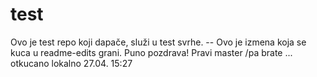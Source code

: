 # test
Ovo je test repo koji dapače, služi u test svrhe.
-- Ovo je izmena koja se kuca u readme-edits grani.
Puno pozdrava!
Pravi master /pa brate ...
otkucano lokalno 27.04. 15:27
